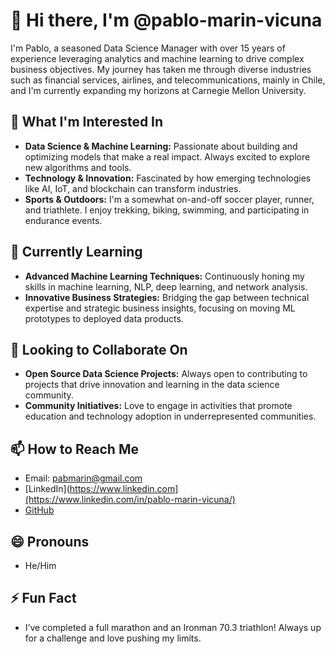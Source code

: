 <!---
pablo-marin-vicuna/pablo-marin-vicuna is a ✨ special ✨ repository because its `README.md` (this file) appears on your GitHub profile.
You can click the Preview link to take a look at your changes.
--->

# 👋 Hi there, I'm @pablo-marin-vicuna

I'm Pablo, a seasoned Data Science Manager with over 15 years of experience leveraging analytics and machine learning to drive complex business objectives. My journey has taken me through diverse industries such as financial services, airlines, and telecommunications, mainly in Chile, and I'm currently expanding my horizons at Carnegie Mellon University.

## 👀 What I'm Interested In
- **Data Science & Machine Learning:** Passionate about building and optimizing models that make a real impact. Always excited to explore new algorithms and tools.
- **Technology & Innovation:** Fascinated by how emerging technologies like AI, IoT, and blockchain can transform industries.
- **Sports & Outdoors:** I'm a somewhat on-and-off soccer player, runner, and triathlete. I enjoy trekking, biking, swimming, and participating in endurance events.

## 🌱 Currently Learning
- **Advanced Machine Learning Techniques:** Continuously honing my skills in machine learning, NLP, deep learning, and network analysis.
- **Innovative Business Strategies:** Bridging the gap between technical expertise and strategic business insights, focusing on moving ML prototypes to deployed data products.

## 💞️ Looking to Collaborate On
- **Open Source Data Science Projects:** Always open to contributing to projects that drive innovation and learning in the data science community.
- **Community Initiatives:** Love to engage in activities that promote education and technology adoption in underrepresented communities.

## 📫 How to Reach Me
- Email: pabmarin@gmail.com
- [LinkedIn](https://www.linkedin.com](https://www.linkedin.com/in/pablo-marin-vicuna/)
- [GitHub](https://github.com/pablo-marin-vicuna)

## 😄 Pronouns
- He/Him

## ⚡ Fun Fact
- I’ve completed a full marathon and an Ironman 70.3 triathlon! Always up for a challenge and love pushing my limits.


